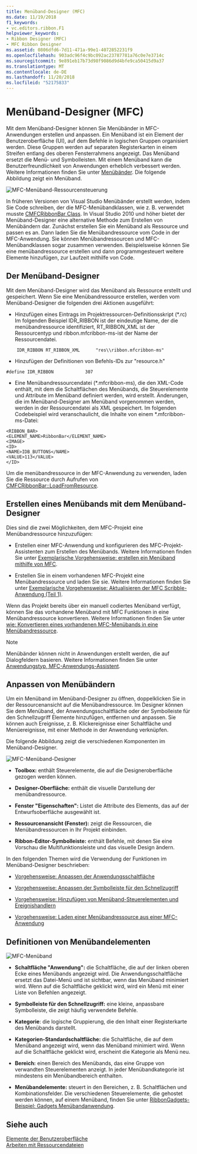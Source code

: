 ```yaml
---
title: Menüband-Designer (MFC)
ms.date: 11/19/2018
f1_keywords:
- vc.editors.ribbon.F1
helpviewer_keywords:
- Ribbon Designer (MFC)
- MFC Ribbon Designer
ms.assetid: 0806dfd6-7d11-471a-99e1-4072852231f9
ms.openlocfilehash: 903adc96f4c9bc092ac23787781a76c0e7e3714c
ms.sourcegitcommit: 9e891eb17b73d98f9086d9d4bfe9ca50415d9a37
ms.translationtype: MT
ms.contentlocale: de-DE
ms.lasthandoff: 11/20/2018
ms.locfileid: "52175833"
---
```

# <a name="ribbon-designer-mfc"></a>Menüband-Designer (MFC)

Mit dem Menüband-Designer können Sie Menübänder in MFC-Anwendungen erstellen und anpassen. Ein Menüband ist ein Element der Benutzeroberfläche (UI), auf dem Befehle in logischen Gruppen organisiert werden. Diese Gruppen werden auf separaten Registerkarten in einem Streifen entlang des oberen Fensterrahmens angezeigt. Das Menüband ersetzt die Menü- und Symbolleisten. Mit einem Menüband kann die Benutzerfreundlichkeit von Anwendungen erheblich verbessert werden. Weitere Informationen finden Sie unter [Menübänder](/windows/desktop/uxguide/cmd-ribbons). Die folgende Abbildung zeigt ein Menüband.

![MFC-Menüband-Ressourcensteuerung](../mfc/media/ribbon_no_callouts.png "MFC-Menüband-Ressourcensteuerung")

In früheren Versionen von Visual Studio Menübänder erstellt werden, indem Sie Code schreiben, der die MFC-Menübandklassen, wie z. B. verwendet musste [CMFCRibbonBar Class](../mfc/reference/cmfcribbonbar-class.md). In Visual Studio 2010 und höher bietet der Menüband-Designer eine alternative Methode zum Erstellen von Menübändern dar. Zunächst erstellen Sie ein Menüband als Ressource und passen es an. Dann laden Sie die Menübandressource vom Code in der MFC-Anwendung. Sie können Menübandressourcen und MFC-Menübandklassen sogar zusammen verwenden. Beispielsweise können Sie eine menübandressource erstellen und dann programmgesteuert weitere Elemente hinzufügen, zur Laufzeit mithilfe von Code.

## <a name="understanding-the-ribbon-designer"></a>Der Menüband-Designer

Mit dem Menüband-Designer wird das Menüband als Ressource erstellt und gespeichert. Wenn Sie eine Menübandressource erstellen, werden vom Menüband-Designer die folgenden drei Aktionen ausgeführt:

- Hinzufügen eines Eintrags im Projektressourcen-Definitionsskript (*.rc) Im folgenden Beispiel IDR_RIBBON ist der eindeutige Name, der die menübandressource identifiziert, RT_RIBBON_XML ist der Ressourcentyp und ribbon.mfcribbon-ms-ist der Name der Ressourcendatei.

```
    IDR_RIBBON RT_RIBBON_XML      "res\\ribbon.mfcribbon-ms"
```

- Hinzufügen der Definitionen von Befehls-IDs zur "resource.h"

```
#define IDR_RIBBON            307
```

- Eine Menübandressourcendatei (*.mfcribbon-ms), die den XML-Code enthält, mit dem die Schaltflächen des Menübands, die Steuerelemente und Attribute im Menüband definiert werden, wird erstellt. Änderungen, die im Menüband-Designer am Menüband vorgenommen werden, werden in der Ressourcendatei als XML gespeichert. Im folgenden Codebeispiel wird veranschaulicht, die Inhalte von einem \*.mfcribbon-ms-Datei:

```
<RIBBON_BAR>
<ELEMENT_NAME>RibbonBar</ELEMENT_NAME>
<IMAGE>
<ID>
<NAME>IDB_BUTTONS</NAME>
<VALUE>113</VALUE>
</ID>
```

Um die menübandressource in der MFC-Anwendung zu verwenden, laden Sie die Ressource durch Aufrufen von [CMFCRibbonBar::LoadFromResource](../mfc/reference/cmfcribbonbar-class.md#loadfromresource).

## <a name="creating-a-ribbon-by-using-the-ribbon-designer"></a>Erstellen eines Menübands mit dem Menüband-Designer

Dies sind die zwei Möglichkeiten, dem MFC-Projekt eine Menübandressource hinzuzufügen:

- Erstellen einer MFC-Anwendung und konfigurieren des MFC-Projekt-Assistenten zum Erstellen des Menübands. Weitere Informationen finden Sie unter [Exemplarische Vorgehensweise: erstellen ein Menüband mithilfe von MFC](../mfc/walkthrough-creating-a-ribbon-application-by-using-mfc.md).

- Erstellen Sie in einem vorhandenen MFC-Projekt eine Menübandressource und laden Sie sie. Weitere Informationen finden Sie unter [Exemplarische Vorgehensweise: Aktualisieren der MFC Scribble-Anwendung (Teil 1)](../mfc/walkthrough-updating-the-mfc-scribble-application-part-1.md).

Wenn das Projekt bereits über ein manuell codiertes Menüband verfügt, können Sie das vorhandene Menüband mit MFC Funktionen in eine Menübandressource konvertieren. Weitere Informationen finden Sie unter [wie: Konvertieren eines vorhandenen MFC-Menübands in eine Menübandressource](../mfc/how-to-convert-an-existing-mfc-ribbon-to-a-ribbon-resource.md).

> [!NOTE]
>  Menübänder können nicht in Anwendungen erstellt werden, die auf Dialogfeldern basieren. Weitere Informationen finden Sie unter [Anwendungstyp, MFC-Anwendungs-Assistent](../mfc/reference/application-type-mfc-application-wizard.md).

## <a name="customizing-ribbons"></a>Anpassen von Menübändern

Um ein Menüband im Menüband-Designer zu öffnen, doppelklicken Sie in der Ressourcenansicht auf die Menübandressource. Im Designer können Sie dem Menüband, der Anwendungsschaltfläche oder der Symbolleiste für den Schnellzugriff Elemente hinzufügen, entfernen und anpassen. Sie können auch Ereignisse, z. B. Klickereignisse einer Schaltfläche und Menüereignisse, mit einer Methode in der Anwendung verknüpfen.

Die folgende Abbildung zeigt die verschiedenen Komponenten im Menüband-Designer.

![MFC-Menüband-Designer](../mfc/media/ribbon_designer.png "MFC-Menüband-Designer")

- **Toolbox:** enthält Steuerelemente, die auf die Designeroberfläche gezogen werden können.

- **Designer-Oberfläche:** enthält die visuelle Darstellung der menübandressource.

- **Fenster "Eigenschaften":** Listet die Attribute des Elements, das auf der Entwurfsoberfläche ausgewählt ist.

- **Ressourcenansicht (Fenster):** zeigt die Ressourcen, die Menübandressourcen in Ihr Projekt einbinden.

- **Ribbon-Editor-Symbolleiste:** enthält Befehle, mit denen Sie eine Vorschau die Multifunktionsleiste und das visuelle Design ändern.

In den folgenden Themen wird die Verwendung der Funktionen im Menüband-Designer beschrieben:

- [Vorgehensweise: Anpassen der Anwendungsschaltfläche](../mfc/how-to-customize-the-application-button.md)

- [Vorgehensweise: Anpassen der Symbolleiste für den Schnellzugriff](../mfc/how-to-customize-the-quick-access-toolbar.md)

- [Vorgehensweise: Hinzufügen von Menüband-Steuerelementen und Ereignishandlern](../mfc/how-to-add-ribbon-controls-and-event-handlers.md)

- [Vorgehensweise: Laden einer Menübandressource aus einer MFC-Anwendung](../mfc/how-to-load-a-ribbon-resource-from-an-mfc-application.md)

## <a name="definitions-of-ribbon-elements"></a>Definitionen von Menübandelementen

![MFC-Menüband](../mfc/media/ribbon.png "MFC-Menüband")

- **Schaltfläche "Anwendung":** die Schaltfläche, die auf der linken oberen Ecke eines Menübands angezeigt wird. Die Anwendungsschaltfläche ersetzt das Datei-Menü und ist sichtbar, wenn das Menüband minimiert wird. Wenn auf die Schaltfläche geklickt wird, wird ein Menü mit einer Liste von Befehlen angezeigt.

- **Symbolleiste für den Schnellzugriff:** eine kleine, anpassbare Symbolleiste, die zeigt häufig verwendete Befehle.

- **Kategorie**: die logische Gruppierung, die den Inhalt einer Registerkarte des Menübands darstellt.

- **Kategorien-Standardschaltfläche:** die Schaltfläche, die auf dem Menüband angezeigt wird, wenn das Menüband minimiert wird. Wenn auf die Schaltfläche geklickt wird, erscheint die Kategorie als Menü neu.

- **Bereich:** einen Bereich des Menübands, das eine Gruppe von verwandten Steuerelementen anzeigt. In jeder Menübandkategorie ist mindestens ein Menübandbereich enthalten.

- **Menübandelemente:** steuert in den Bereichen, z. B. Schaltflächen und Kombinationsfelder. Die verschiedenen Steuerelemente, die gehostet werden können, auf einem Menüband, finden Sie unter [RibbonGadgets-Beispiel: Gadgets Menübandanwendung](../visual-cpp-samples.md).

## <a name="see-also"></a>Siehe auch

[Elemente der Benutzeroberfläche](../mfc/user-interface-elements-mfc.md)<br/>
[Arbeiten mit Ressourcendateien](../windows/working-with-resource-files.md)

